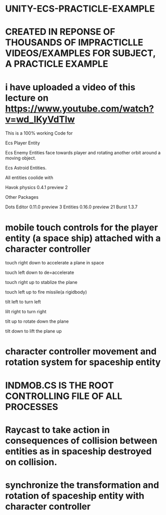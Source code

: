 # UNITY-ECS-PRACTICLE-EXAMPLE

# CREATED IN REPONSE OF THOUSANDS OF IMPRACTICLLE VIDEOS/EXAMPLES FOR SUBJECT, A PRACTICLE EXAMPLE

# i have uploaded a video of this lecture on https://www.youtube.com/watch?v=wd_lKyVdTlw

This is a 100% working Code for 

Ecs Player Entity

Ecs Enemy Entities face towards player and rotating another orbit around a moving object.

Ecs Astroid Entities.

All entities coolide with 

Havok physics 0.4.1 preview 2

Other Packages

Dots Editor 0.11.0 preview 3
Entities 0.16.0 preview 21
Burst 1.3.7



# mobile touch controls for the player entity (a space ship) attached with a character controller

touch right down to accelerate a plane in space

touch left down to de=accelerate

touch right up to stablize the plane 

touch left up to fire missile(a rigidbody)

tilt left to turn left

lilt right to turn right

tilt up to rotate down the plane

tilt down to lift the plane up

# character controller movement and rotation system for spaceship entity

# INDMOB.CS IS THE ROOT CONTROLLING FILE OF ALL PROCESSES

# Raycast to take action in consequences of collision between entities as in spaceship destroyed on collision.

# synchronize the transformation and rotation of spaceship entity with character controller

